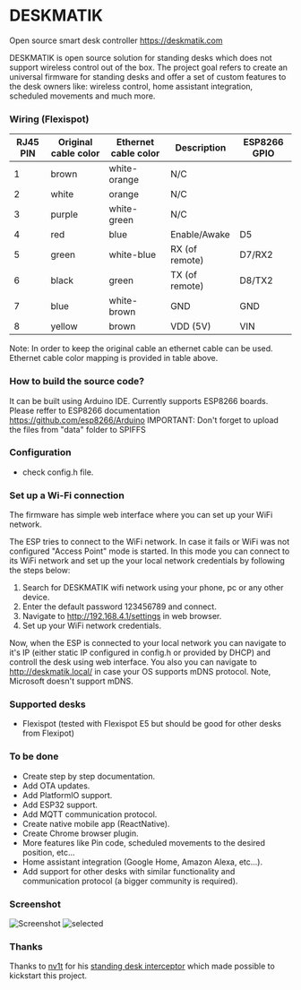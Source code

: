 # DESKMATIK

Open source smart desk controller https://deskmatik.com

DESKMATIK is open source solution for standing desks which does not support wireless control out of the box. The project goal refers to create an universal firmware for standing desks and offer a set of custom features to the desk owners like: wireless control, home assistant integration, scheduled movements and much more.

### Wiring (Flexispot)

| RJ45 PIN | Original cable color | Ethernet cable color | Description    | ESP8266 GPIO |
| -------- | -------------------- | -------------------- | -------------- | ------------ |
| 1        | brown                | white-orange         | N/C            |              |
| 2        | white                | orange               | N/C            |              |
| 3        | purple               | white-green          | N/C            |              |
| 4        | red                  | blue                 | Enable/Awake   | D5           |
| 5        | green                | white-blue           | RX (of remote) | D7/RX2       |
| 6        | black                | green                | TX (of remote) | D8/TX2       |
| 7        | blue                 | white-brown          | GND            | GND          |
| 8        | yellow               | brown                | VDD (5V)       | VIN          |

Note: In order to keep the original cable an ethernet cable can be used. Ethernet cable color mapping is provided in table above.

### How to build the source code?

It can be built using Arduino IDE. Currently supports ESP8266 boards.
Please reffer to ESP8266 documentation https://github.com/esp8266/Arduino
IMPORTANT: Don't forget to upload the files from "data" folder to SPIFFS

### Configuration

- check config.h file.

### Set up a Wi-Fi connection

The firmware has simple web interface where you can set up your WiFi network.

The ESP tries to connect to the WiFi network. In case it fails or WiFi was not configured "Access Point" mode is started. In this mode you can connect to its WiFi network and set up the your local network credentials by following the steps below:

1. Search for DESKMATIK wifi network using your phone, pc or any other device.
2. Enter the default password 123456789 and connect.
3. Navigate to http://192.168.4.1/settings in web browser.
4. Set up your WiFi network credentials.

Now, when the ESP is connected to your local network you can navigate to it's IP (either static IP configured in config.h or provided by DHCP) and controll the desk using web interface. You also you can navigate to http://deskmatik.local/ in case your OS supports mDNS protocol. Note, Microsoft doesn't support mDNS.

### Supported desks

- Flexispot (tested with Flexispot E5 but should be good for other desks from Flexipot)

### To be done

- Create step by step documentation.
- Add OTA updates.
- Add PlatformIO support.
- Add ESP32 support.
- Add MQTT communication protocol.
- Create native mobile app (ReactNative).
- Create Chrome browser plugin.
- More features like Pin code, scheduled movements to the desired position, etc...
- Home assistant integration (Google Home, Amazon Alexa, etc...).
- Add support for other desks with similar functionality and communication protocol (a bigger community is required).

### Screenshot

![Screenshot](https://user-images.githubusercontent.com/5584814/110712239-2c047580-8201-11eb-805a-a66d8a0dd03e.jpg)
![selected](https://user-images.githubusercontent.com/5584814/112664301-18d8e300-8e5a-11eb-9479-b13f13a7c5fe.png)

### Thanks

Thanks to [nv1t](https://github.com/nv1t) for his [standing desk interceptor](https://github.com/nv1t/standing-desk-interceptor) which made possible to kickstart this project.
